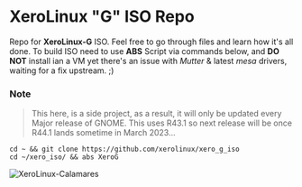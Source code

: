# XeroLinux "G" ISO Repo

Repo for **XeroLinux-G** ISO. Feel free to go through files and learn how it's all done. To build ISO need to use **ABS** Script via commands below, and **DO NOT** install ian a VM yet there's an issue with *Mutter* & latest *mesa* drivers, waiting for a fix upstream. ;)

### Note
> This here, is a side project, as a result, it will only be updated every Major release of GNOME. This uses R43.1 so next release will be once R44.1 lands sometime in March 2023...

```
cd ~ && git clone https://github.com/xerolinux/xero_g_iso
cd ~/xero_iso/ && abs XeroG
```

![XeroLinux-Calamares](https://i.imgur.com/9sjGFSN.png)
